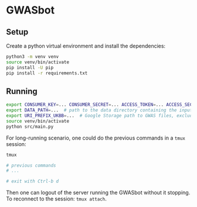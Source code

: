# GWASbot


## Setup

Create a python virtual environment and install the dependencies:
```bash
python3 -m venv venv
source venv/bin/activate
pip install -U pip
pip install -r requirements.txt
```

## Running

```bash
export CONSUMER_KEY=... CONSUMER_SECRET=... ACCESS_TOKEN=... ACCESS_SECRET=...  # credentials from Twitter
export DATA_PATH=...  # path to the data directory containing the input files
export URI_PREFIX_UKBB=...  # Google Storage path to GWAS files, excluding filename, starts with gs://
source venv/bin/activate
python src/main.py
```

For long-running scenario, one could do the previous commands in a `tmux` session:

```bash
tmux

# previous commands
# ...

# exit with Ctrl-b d
```

Then one can logout of the server running the GWASbot without it stopping.
To reconnect to the session: `tmux attach`.
